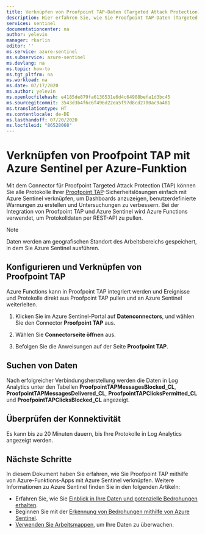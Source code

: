```yaml
---
title: Verknüpfen von Proofpoint TAP-Daten (Targeted Attack Protection) mit Azure Sentinel | Microsoft-Dokumentation
description: Hier erfahren Sie, wie Sie Proofpoint TAP-Daten (Targeted Attack Protection) mit Azure Sentinel verknüpfen.
services: sentinel
documentationcenter: na
author: yelevin
manager: rkarlin
editor: ''
ms.service: azure-sentinel
ms.subservice: azure-sentinel
ms.devlang: na
ms.topic: how-to
ms.tgt_pltfrm: na
ms.workload: na
ms.date: 07/17/2020
ms.author: yelevin
ms.openlocfilehash: e4185de879fa6136531e6d4c64908befa1d3bc45
ms.sourcegitcommit: 3543d3b4f6c6f496d22ea5f97d8cd2700ac9a481
ms.translationtype: HT
ms.contentlocale: de-DE
ms.lasthandoff: 07/20/2020
ms.locfileid: "86528068"
---
```

# <a name="connect-your-proofpoint-tap-to-azure-sentinel-with-azure-function"></a>Verknüpfen von Proofpoint TAP mit Azure Sentinel per Azure-Funktion

Mit dem Connector für Proofpoint Targeted Attack Protection (TAP) können Sie alle Protokolle Ihrer [Proofpoint TAP](https://www.proofpoint.com/us/products/advanced-threat-protection/targeted-attack-protection)-Sicherheitslösungen einfach mit Azure Sentinel verknüpfen, um Dashboards anzuzeigen, benutzerdefinierte Warnungen zu erstellen und Untersuchungen zu verbessern. Bei der Integration von Proofpoint TAP und Azure Sentinel wird Azure Functions verwendet, um Protokolldaten per REST-API zu pullen.

> [!NOTE]
> Daten werden am geografischen Standort des Arbeitsbereichs gespeichert, in dem Sie Azure Sentinel ausführen.

## <a name="configure-and-connect-proofpoint-tap"></a>Konfigurieren und Verknüpfen von Proofpoint TAP

Azure Functions kann in Proofpoint TAP integriert werden und Ereignisse und Protokolle direkt aus Proofpoint TAP pullen und an Azure Sentinel weiterleiten.

1. Klicken Sie im Azure Sentinel-Portal auf **Datenconnectors**, und wählen Sie den Connector **Proofpoint TAP** aus.

1. Wählen Sie **Connectorseite öffnen** aus.

1. Befolgen Sie die Anweisungen auf der Seite **Proofpoint TAP**.

## <a name="find-your-data"></a>Suchen von Daten

Nach erfolgreicher Verbindungsherstellung werden die Daten in Log Analytics unter den Tabellen **ProofpointTAPMessagesBlocked_CL**, **ProofpointTAPMessagesDelivered_CL**, **ProofpointTAPClicksPermitted_CL** und **ProofpointTAPClicksBlocked_CL** angezeigt.

## <a name="validate-connectivity"></a>Überprüfen der Konnektivität

Es kann bis zu 20 Minuten dauern, bis Ihre Protokolle in Log Analytics angezeigt werden.

## <a name="next-steps"></a>Nächste Schritte

In diesem Dokument haben Sie erfahren, wie Sie Proofpoint TAP mithilfe von Azure-Funktions-Apps mit Azure Sentinel verknüpfen. Weitere Informationen zu Azure Sentinel finden Sie in den folgenden Artikeln:

- Erfahren Sie, wie Sie [Einblick in Ihre Daten und potenzielle Bedrohungen erhalten](quickstart-get-visibility.md).
- Beginnen Sie mit der [Erkennung von Bedrohungen mithilfe von Azure Sentinel](tutorial-detect-threats-built-in.md).
- [Verwenden Sie Arbeitsmappen](tutorial-monitor-your-data.md), um Ihre Daten zu überwachen.

